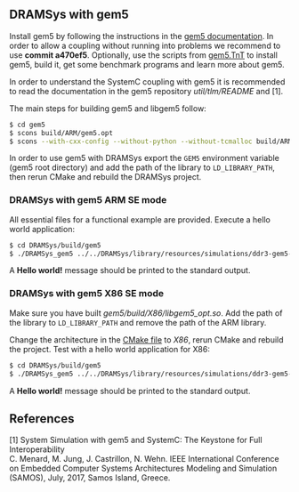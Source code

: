 ## DRAMSys with gem5

Install gem5 by following the instructions in the [gem5 documentation](https://www.gem5.org/documentation/general_docs/building). In order to allow a coupling without running into problems we recommend to use **commit a470ef5**. Optionally, use the scripts from [gem5.TnT](https://github.com/tukl-msd/gem5.TnT) to install gem5, build it, get some benchmark programs and learn more about gem5.

In order to understand the SystemC coupling with gem5 it is recommended to read the documentation in the gem5 repository *util/tlm/README* and [1].

The main steps for building gem5 and libgem5 follow:

```bash
$ cd gem5
$ scons build/ARM/gem5.opt
$ scons --with-cxx-config --without-python --without-tcmalloc build/ARM/libgem5_opt.so
```

In order to use gem5 with DRAMSys export the `GEM5` environment variable (gem5 root directory) and add the path of the library to `LD_LIBRARY_PATH`, then rerun CMake and rebuild the DRAMSys project.

### DRAMSys with gem5 ARM SE mode

All essential files for a functional example are provided. Execute a hello world application:

```bash
$ cd DRAMSys/build/gem5
$ ./DRAMSys_gem5 ../../DRAMSys/library/resources/simulations/ddr3-gem5-se.json ../../DRAMSys/gem5/gem5_se/hello-ARM/config.ini 1
```

A **Hello world!** message should be printed to the standard output.

### DRAMSys with gem5 X86 SE mode

Make sure you have built *gem5/build/X86/libgem5_opt.so*. Add the path of the library to `LD_LIBRARY_PATH` and remove the path of the ARM library.

Change the architecture in the [CMake file](DRAMSys/gem5/CMakeLists.txt) to *X86*, rerun CMake and rebuild the project. Test with a hello world application for X86:

```bash
$ cd DRAMSys/build/gem5
$ ./DRAMSys_gem5 ../../DRAMSys/library/resources/simulations/ddr3-gem5-se.json ../../DRAMSys/gem5/gem5_se/hello-X86/config.ini 1
```

A **Hello world!** message should be printed to the standard output.

## References

[1] System Simulation with gem5 and SystemC: The Keystone for Full Interoperability  
C. Menard, M. Jung, J. Castrillon, N. Wehn. IEEE International Conference on Embedded Computer Systems Architectures Modeling and Simulation (SAMOS), July, 2017, Samos Island, Greece.